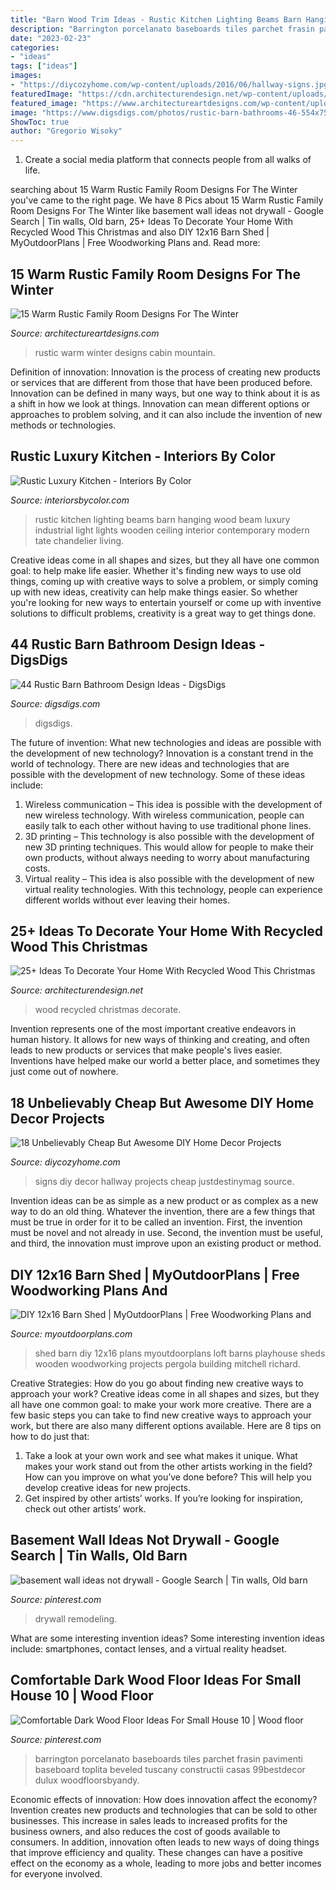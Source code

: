 ```yaml
---
title: "Barn Wood Trim Ideas - Rustic Kitchen Lighting Beams Barn Hanging Wood Beam Luxury Industrial Light Lights Wooden Ceiling Interior Contemporary Modern Tate Chandelier Living"
description: "Barrington porcelanato baseboards tiles parchet frasin pavimenti baseboard toplita beveled tuscany constructii casas 99bestdecor dulux woodfloorsbyandy"
date: "2023-02-23"
categories:
- "ideas"
tags: ["ideas"]
images:
- "https://diycozyhome.com/wp-content/uploads/2016/06/hallway-signs.jpg"
featuredImage: "https://cdn.architecturendesign.net/wp-content/uploads/2015/12/AD-Ideas-To-Decorate-Your-Home-With-Recycled-Wood-This-07.jpg"
featured_image: "https://www.architectureartdesigns.com/wp-content/uploads/2014/10/15-Warm-Rustic-Family-Room-Designs-For-The-Winter-12-630x883.jpg"
image: "https://www.digsdigs.com/photos/rustic-barn-bathrooms-46-554x754.jpg"
ShowToc: true
author: "Gregorio Wisoky"
---
```



1. Create a social media platform that connects people from all walks of life. 

	

		
searching about 15 Warm Rustic Family Room Designs For The Winter you've came to the right page. We have 8 Pics about 15 Warm Rustic Family Room Designs For The Winter like basement wall ideas not drywall - Google Search | Tin walls, Old barn, 25+ Ideas To Decorate Your Home With Recycled Wood This Christmas and also DIY 12x16 Barn Shed | MyOutdoorPlans | Free Woodworking Plans and. Read more:
		
    
## 15 Warm Rustic Family Room Designs For The Winter

<img loading=lazy src="https://www.architectureartdesigns.com/wp-content/uploads/2014/10/15-Warm-Rustic-Family-Room-Designs-For-The-Winter-12-630x883.jpg" onerror="this.onerror=null;this.src='https://tse4.mm.bing.net/th?id=OIP.Itgj3dTGvYmXyyCREI6akQHaKY&amp;pid=15.1';" alt="15 Warm Rustic Family Room Designs For The Winter">

_Source: architectureartdesigns.com_

>rustic warm winter designs cabin mountain. 

	

Definition of innovation:
Innovation is the process of creating new products or services that are different from those that have been produced before. Innovation can be defined in many ways, but one way to think about it is as a shift in how we look at things. Innovation can mean different options or approaches to problem solving, and it can also include the invention of new methods or technologies.

    
## Rustic Luxury Kitchen - Interiors By Color

<img loading=lazy src="http://www.interiorsbycolor.com/wp-content/uploads/2013/10/contemporary-hanging-lighting-and-wood-barn-beams.jpg" onerror="this.onerror=null;this.src='https://tse3.mm.bing.net/th?id=OIP.GnMrZxd7gngj6EXRu1LTkwHaJQ&amp;pid=15.1';" alt="Rustic Luxury Kitchen - Interiors By Color">

_Source: interiorsbycolor.com_

>rustic kitchen lighting beams barn hanging wood beam luxury industrial light lights wooden ceiling interior contemporary modern tate chandelier living. 

	

Creative ideas come in all shapes and sizes, but they all have one common goal: to help make life easier. Whether it's finding new ways to use old things, coming up with creative ways to solve a problem, or simply coming up with new ideas, creativity can help make things easier. So whether you're looking for new ways to entertain yourself or come up with inventive solutions to difficult problems, creativity is a great way to get things done.

    
## 44 Rustic Barn Bathroom Design Ideas - DigsDigs

<img loading=lazy src="https://www.digsdigs.com/photos/rustic-barn-bathrooms-46-554x754.jpg" onerror="this.onerror=null;this.src='https://tse1.mm.bing.net/th?id=OIP.OKBLW9caXxRq3CKr-WTzhwHaKF&amp;pid=15.1';" alt="44 Rustic Barn Bathroom Design Ideas - DigsDigs">

_Source: digsdigs.com_

>digsdigs. 

	

The future of invention: What new technologies and ideas are possible with the development of new technology?
Innovation is a constant trend in the world of technology. There are new ideas and technologies that are possible with the development of new technology. Some of these ideas include: 
1) Wireless communication – This idea is possible with the development of new wireless technology. With wireless communication, people can easily talk to each other without having to use traditional phone lines. 
2) 3D printing – This technology is also possible with the development of new 3D printing techniques. This would allow for people to make their own products, without always needing to worry about manufacturing costs. 
3) Virtual reality – This idea is also possible with the development of new virtual reality technologies. With this technology, people can experience different worlds without ever leaving their homes.

    
## 25+ Ideas To Decorate Your Home With Recycled Wood This Christmas

<img loading=lazy src="https://cdn.architecturendesign.net/wp-content/uploads/2015/12/AD-Ideas-To-Decorate-Your-Home-With-Recycled-Wood-This-07.jpg" onerror="this.onerror=null;this.src='https://tse3.mm.bing.net/th?id=OIP.inxbygnc2H6XsgRyXn9qrQHaLL&amp;pid=15.1';" alt="25+ Ideas To Decorate Your Home With Recycled Wood This Christmas">

_Source: architecturendesign.net_

>wood recycled christmas decorate. 

	

Invention represents one of the most important creative endeavors in human history. It allows for new ways of thinking and creating, and often leads to new products or services that make people's lives easier. Inventions have helped make our world a better place, and sometimes they just come out of nowhere.

    
## 18 Unbelievably Cheap But Awesome DIY Home Decor Projects

<img loading=lazy src="https://diycozyhome.com/wp-content/uploads/2016/06/hallway-signs.jpg" onerror="this.onerror=null;this.src='https://tse3.mm.bing.net/th?id=OIP.WK8xketsEFEGkRZhZe0H6gHaLH&amp;pid=15.1';" alt="18 Unbelievably Cheap But Awesome DIY Home Decor Projects">

_Source: diycozyhome.com_

>signs diy decor hallway projects cheap justdestinymag source. 

	

Invention ideas can be as simple as a new product or as complex as a new way to do an old thing. Whatever the invention, there are a few things that must be true in order for it to be called an invention. First, the invention must be novel and not already in use. Second, the invention must be useful, and third, the innovation must improve upon an existing product or method.

    
## DIY 12x16 Barn Shed | MyOutdoorPlans | Free Woodworking Plans And

<img loading=lazy src="http://myoutdoorplans.com/wp-content/uploads/2016/06/Barn-shed-loft.jpg" onerror="this.onerror=null;this.src='https://tse1.mm.bing.net/th?id=OIP.PyaDhW-12w7ymMsRqdNQywHaE8&amp;pid=15.1';" alt="DIY 12x16 Barn Shed | MyOutdoorPlans | Free Woodworking Plans and">

_Source: myoutdoorplans.com_

>shed barn diy 12x16 plans myoutdoorplans loft barns playhouse sheds wooden woodworking projects pergola building mitchell richard. 

	

Creative Strategies: How do you go about finding new creative ways to approach your work?
Creative ideas come in all shapes and sizes, but they all have one common goal: to make your work more creative. There are a few basic steps you can take to find new creative ways to approach your work, but there are also many different options available. Here are 8 tips on how to do just that: 
1. Take a look at your own work and see what makes it unique. What makes your work stand out from the other artists working in the field? How can you improve on what you’ve done before? This will help you develop creative ideas for new projects. 
2. Get inspired by other artists’ works. If you’re looking for inspiration, check out other artists’ work.

    
## Basement Wall Ideas Not Drywall - Google Search | Tin Walls, Old Barn

<img loading=lazy src="https://i.pinimg.com/736x/09/6f/df/096fdffe08cea3edaa853c6a1df80f75.jpg" onerror="this.onerror=null;this.src='https://tse3.mm.bing.net/th?id=OIP.hcGW6QNhiSp1CUZZLJkR6AHaJ3&amp;pid=15.1';" alt="basement wall ideas not drywall - Google Search | Tin walls, Old barn">

_Source: pinterest.com_

>drywall remodeling. 

	

What are some interesting invention ideas?
Some interesting invention ideas include: smartphones, contact lenses, and a virtual reality headset.

    
## Comfortable Dark Wood Floor Ideas For Small House 10 | Wood Floor

<img loading=lazy src="https://i.pinimg.com/736x/7d/84/6b/7d846b9089104866cdeb4bf2c9d8647a.jpg" onerror="this.onerror=null;this.src='https://tse4.mm.bing.net/th?id=OIP.0EFSAQLCfArUK58eyk-dPgAAAA&amp;pid=15.1';" alt="Comfortable Dark Wood Floor Ideas For Small House 10 | Wood floor">

_Source: pinterest.com_

>barrington porcelanato baseboards tiles parchet frasin pavimenti baseboard toplita beveled tuscany constructii casas 99bestdecor dulux woodfloorsbyandy. 

	

Economic effects of innovation: How does innovation affect the economy?
Invention creates new products and technologies that can be sold to other businesses. This increase in sales leads to increased profits for the business owners, and also reduces the cost of goods available to consumers. In addition, innovation often leads to new ways of doing things that improve efficiency and quality. These changes can have a positive effect on the economy as a whole, leading to more jobs and better incomes for everyone involved.

